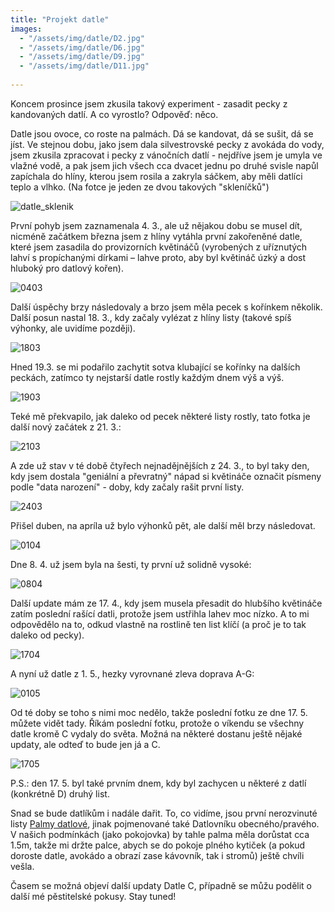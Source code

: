 ```yaml
---
title: "Projekt datle"
images:
  - "/assets/img/datle/D2.jpg"
  - "/assets/img/datle/D6.jpg"
  - "/assets/img/datle/D9.jpg"
  - "/assets/img/datle/D11.jpg"
  
---
```


<!--begin_excerpt-->
Koncem prosince jsem zkusila takový experiment - zasadit pecky z kandovaných datlí. A co vyrostlo? Odpověď: něco. 
<!--end_excerpt-->

Datle jsou ovoce, co roste na palmách. Dá se kandovat, dá se sušit, dá se jíst. 
Ve stejnou dobu, jako jsem dala silvestrovské pecky z avokáda do vody, jsem zkusila zpracovat i pecky z vánočních datlí - nejdříve jsem je umyla ve vlažné vodě, a pak jsem jich všech cca dvacet jednu po druhé svisle napůl zapíchala do hlíny, kterou jsem rosila a zakryla sáčkem, aby měli datlíci teplo a vlhko. 
(Na fotce je jeden ze dvou takových "skleníčků")

![datle_sklenik](/assets/img/datle/D1.jpg)

První pohyb jsem zaznamenala 4. 3., ale už nějakou dobu se musel dít, nicméně začátkem března jsem z hlíny vytáhla první zakořeněné datle, které jsem zasadila do provizorních květináčů (vyrobených z uříznutých lahví s propíchanými dírkami – lahve proto, aby byl květináč úzký a dost hluboký pro datlový kořen).

![0403](/assets/img/datle/D2.jpg)

Další úspěchy brzy následovaly a brzo jsem měla pecek s kořínkem několik. Další posun nastal 18. 3., kdy začaly vylézat z hlíny listy (takové spíš výhonky, ale uvidíme později).

![1803](/assets/img/datle/D3.jpg)

Hned 19.3. se mi podařilo zachytit sotva klubající se kořínky na dalších peckách, zatímco ty nejstarší datle rostly každým dnem výš a výš. 

![1903](/assets/img/datle/D4.jpg)

Teké mě překvapilo, jak daleko od pecek některé listy rostly, tato fotka je další nový začátek z 21. 3.:

![2103](/assets/img/datle/D5.jpg)

A zde už stav v té době čtyřech nejnadějnějších z 24. 3., to byl taky den, kdy jsem dostala "geniální a převratný" nápad si květináče označit písmeny podle "data narození" - doby, kdy začaly rašit první listy. 

![2403](/assets/img/datle/D6.jpg)

Přišel duben, na apríla už bylo výhonků pět, ale další měl brzy následovat. 

![0104](/assets/img/datle/D7.jpg)

Dne 8. 4. už jsem byla na šesti, ty první už solidně vysoké: 

![0804](/assets/img/datle/D8.jpg)

Další update mám ze 17. 4., kdy jsem musela přesadit do hlubšího květináče zatím poslední rašící datli, protože jsem ustřihla lahev moc nízko. A to mi odpovědělo na to, odkud vlastně na rostlině ten list klíčí (a proč je to tak daleko od pecky).

![1704](/assets/img/datle/D9.jpg)

A nyní už datle z 1. 5., hezky vyrovnané zleva doprava A-G:

![0105](/assets/img/datle/D10.jpg)

Od té doby se toho s nimi moc nedělo, takže poslední fotku ze dne 17. 5. můžete vidět tady. Říkám poslední fotku, protože o víkendu se všechny datle kromě C vydaly do světa. Možná na některé dostanu ještě nějaké updaty, ale odteď to bude jen já a C. 

![1705](/assets/img/datle/D11.jpg)

P.S.: den 17. 5. byl také prvním dnem, kdy byl zachycen u některé z datlí (konkrétně D) druhý list. 

Snad se bude datlíkům i nadále dařit. To, co vidíme, jsou první nerozvinuté listy [Palmy datlové](https://cs.wikipedia.org/wiki/Datlovn%C3%ADk_prav%C3%BD), jinak pojmenované také Datlovníku obecného/pravého. V našich podmínkách (jako pokojovka) by tahle palma měla dorůstat cca 1.5m, takže mi držte palce, abych se do pokoje plného kytiček (a pokud doroste datle, avokádo a obrazí zase kávovník, tak i stromů) ještě chvíli vešla. 


Časem se možná objeví další updaty Datle C, případně se můžu podělit o další mé pěstitelské pokusy. 
Stay tuned! 
